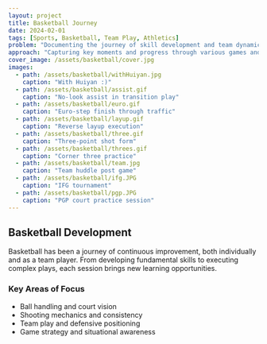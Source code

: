 ```yaml
---
layout: project
title: Basketball Journey
date: 2024-02-01
tags: [Sports, Basketball, Team Play, Athletics]
problem: "Documenting the journey of skill development and team dynamics in basketball"
approach: "Capturing key moments and progress through various games and training sessions"
cover_image: /assets/basketball/cover.jpg
images:
  - path: /assets/basketball/withHuiyan.jpg
    caption: "With Huiyan :)"
  - path: /assets/basketball/assist.gif
    caption: "No-look assist in transition play"
  - path: /assets/basketball/euro.gif
    caption: "Euro-step finish through traffic"
  - path: /assets/basketball/layup.gif
    caption: "Reverse layup execution"
  - path: /assets/basketball/three.gif
    caption: "Three-point shot form"
  - path: /assets/basketball/threes.gif
    caption: "Corner three practice"
  - path: /assets/basketball/team.jpg
    caption: "Team huddle post game"
  - path: /assets/basketball/ifg.JPG
    caption: "IFG tournament"
  - path: /assets/basketball/pgp.JPG
    caption: "PGP court practice session"
---
```


## Basketball Development

Basketball has been a journey of continuous improvement, both individually and as a team player. From developing fundamental skills to executing complex plays, each session brings new learning opportunities.

### Key Areas of Focus

- Ball handling and court vision
- Shooting mechanics and consistency
- Team play and defensive positioning
- Game strategy and situational awareness
